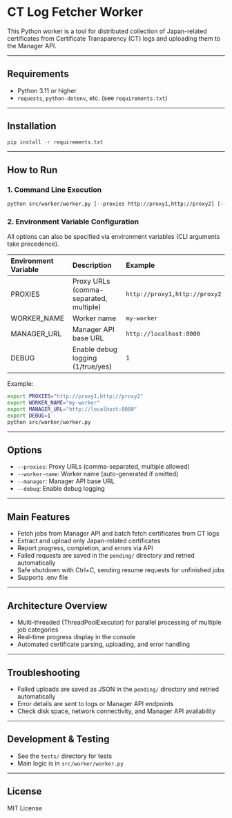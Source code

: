 # CT Log Fetcher Worker

This Python worker is a tool for distributed collection of Japan-related certificates from Certificate Transparency (CT) logs and uploading them to the Manager API.

---

## Requirements

- Python 3.11 or higher
- `requests`, `python-dotenv`, etc. (see `requirements.txt`)

---

## Installation

```bash
pip install -r requirements.txt
```

---

## How to Run

### 1. Command Line Execution

```bash
python src/worker/worker.py [--proxies http://proxy1,http://proxy2] [--worker-name NAME] [--manager http://manager-url] [--debug]
```

### 2. Environment Variable Configuration

All options can also be specified via environment variables (CLI arguments take precedence).

| Environment Variable | Description                            | Example                       |
|:---------------------|:---------------------------------------|:------------------------------|
| PROXIES              | Proxy URLs (comma-separated, multiple) | `http://proxy1,http://proxy2` |
| WORKER_NAME          | Worker name                            | `my-worker`                   |
| MANAGER_URL          | Manager API base URL                   | `http://localhost:8000`       |
| DEBUG                | Enable debug logging (1/true/yes)      | `1`                           |

Example:
```bash
export PROXIES="http://proxy1,http://proxy2"
export WORKER_NAME="my-worker"
export MANAGER_URL="http://localhost:8000"
export DEBUG=1
python src/worker/worker.py
```

---

## Options

- `--proxies`: Proxy URLs (comma-separated, multiple allowed)
- `--worker-name`: Worker name (auto-generated if omitted)
- `--manager`: Manager API base URL
- `--debug`: Enable debug logging

---

## Main Features

- Fetch jobs from Manager API and batch fetch certificates from CT logs
- Extract and upload only Japan-related certificates
- Report progress, completion, and errors via API
- Failed requests are saved in the `pending/` directory and retried automatically
- Safe shutdown with Ctrl+C, sending resume requests for unfinished jobs
- Supports .env file

---

## Architecture Overview

- Multi-threaded (ThreadPoolExecutor) for parallel processing of multiple job categories
- Real-time progress display in the console
- Automated certificate parsing, uploading, and error handling

---

## Troubleshooting

- Failed uploads are saved as JSON in the `pending/` directory and retried automatically
- Error details are sent to logs or Manager API endpoints
- Check disk space, network connectivity, and Manager API availability

---

## Development & Testing

- See the `tests/` directory for tests
- Main logic is in `src/worker/worker.py`

---

## License

MIT License
